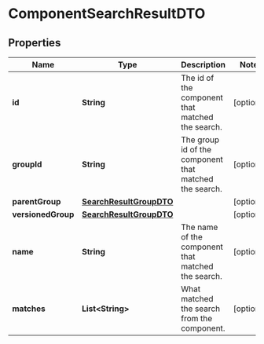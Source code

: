 # ComponentSearchResultDTO

## Properties
Name | Type | Description | Notes
------------ | ------------- | ------------- | -------------
**id** | **String** | The id of the component that matched the search. |  [optional]
**groupId** | **String** | The group id of the component that matched the search. |  [optional]
**parentGroup** | [**SearchResultGroupDTO**](SearchResultGroupDTO.md) |  |  [optional]
**versionedGroup** | [**SearchResultGroupDTO**](SearchResultGroupDTO.md) |  |  [optional]
**name** | **String** | The name of the component that matched the search. |  [optional]
**matches** | **List&lt;String&gt;** | What matched the search from the component. |  [optional]
